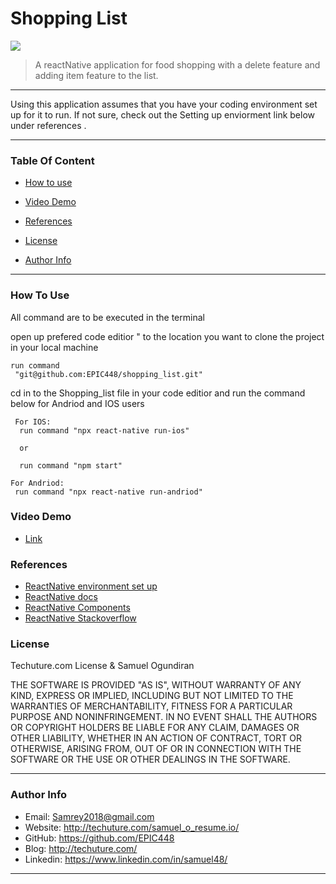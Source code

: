 # Shopping List

![](https://media.giphy.com/media/l0G16KpPfcmdN1G1O/giphy-downsized.gif)

>A reactNative application for food shopping with a delete feature and adding item feature to the list.
---
 Using this application assumes that you have your coding environment set up for it to run. If not sure, check out the Setting up enviorment link below under references .

---
### Table Of Content



- [How to use](#How-to-use)
- [Video Demo](#Video-Demo)

- [References](#References)
- [License](#License)
- [Author Info](#Author-Info)

---


### How To Use

 All command are to be executed in the terminal

open up prefered code editior
 " to the location you want to clone the project in your local machine  

 ```
 run command
  "git@github.com:EPIC448/shopping_list.git"
```
cd in to the Shopping_list file in your code editior and run the command below for Andriod and IOS users

```
 For IOS:
  run command "npx react-native run-ios"

  or

  run command "npm start"
 ```

 ```
 For Andriod:
  run command "npx react-native run-andriod"
 ```

 ### Video Demo
- [Link](https://youtu.be/klTWKbjnkGU)

 ### References
 
- [ReactNative environment set up](https://reactnative.dev/docs/environment-setup)
- [ReactNative docs](https://reactnative.dev/)
- [ReactNative Components](https://reactnative.dev/docs/components-and-apis)
- [ReactNative Stackoverflow](https://stackoverflow.com/questions/tagged/react-native)

 ### License
Techuture.com License
&
Samuel Ogundiran

THE SOFTWARE IS PROVIDED "AS IS", WITHOUT WARRANTY OF ANY KIND, EXPRESS OR IMPLIED, INCLUDING BUT NOT LIMITED TO THE WARRANTIES OF MERCHANTABILITY, FITNESS FOR A PARTICULAR PURPOSE AND NONINFRINGEMENT. IN NO EVENT SHALL THE AUTHORS OR COPYRIGHT HOLDERS BE LIABLE FOR ANY CLAIM, DAMAGES OR OTHER LIABILITY, WHETHER IN AN ACTION OF CONTRACT, TORT OR OTHERWISE, ARISING FROM, OUT OF OR IN CONNECTION WITH THE SOFTWARE OR THE USE OR OTHER DEALINGS IN THE SOFTWARE.

---

### Author Info

- Email: Samrey2018@gmail.com
- Website: http://techuture.com/samuel_o_resume.io/
- GitHub:  https://github.com/EPIC448  
- Blog:      http://techuture.com/    
- Linkedin: https://www.linkedin.com/in/samuel48/ 
---
 